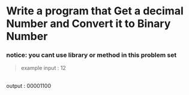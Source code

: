 # Write a program that Get a decimal Number and Convert it to Binary Number
### notice: you cant use library or method in this problem set
> example 
input : 12
<br>
output : 00001100
